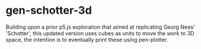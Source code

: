 # gen-schotter-3d

Building upon a prior p5.js exploration that aimed at replicating Georg Nees' 'Schotter', this updated version uses cubes as units to move the work to 3D space, the intention is to eventually print these using pen-plotter.
